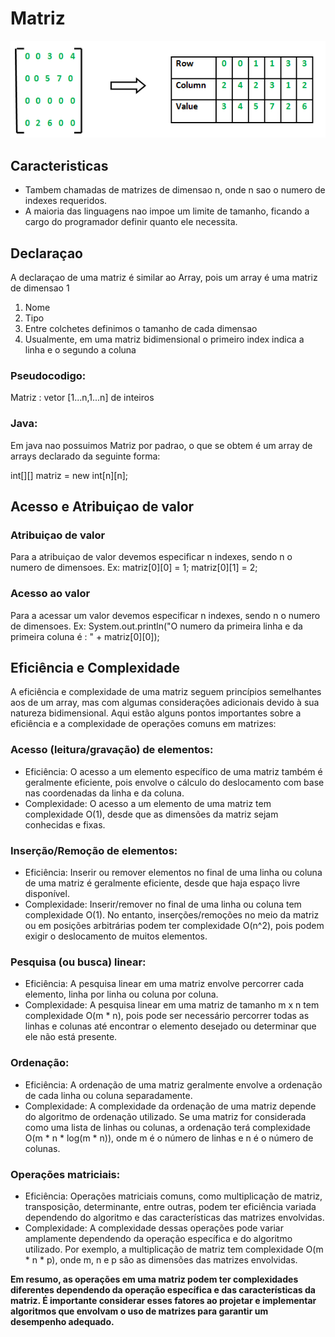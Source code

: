 # Matriz

![Matriz](./imgs/matriz.png)

## Caracteristicas
- Tambem chamadas de matrizes de dimensao n, onde n sao o numero de indexes requeridos.
- A maioria das linguagens nao impoe um limite de tamanho, ficando a cargo do programador definir quanto ele necessita.

## Declaraçao

A declaraçao de uma matriz é similar ao Array, pois um array é uma matriz de dimensao 1
1. Nome
2. Tipo
3. Entre colchetes definimos o tamanho de cada dimensao
4. Usualmente, em uma matriz bidimensional o primeiro index indica a linha e o segundo a coluna

### Pseudocodigo:
Matriz : vetor [1...n,1...n] de inteiros

### Java:
Em java nao possuimos Matriz por padrao, o que se obtem é um array de arrays declarado da seguinte forma:

int[][] matriz = new int[n][n];

## Acesso e Atribuiçao de valor

### Atribuiçao de valor
Para a atribuiçao de valor devemos especificar n indexes, sendo n o numero de dimensoes.
Ex:
matriz[0][0] = 1; 
matriz[0][1] = 2; 

### Acesso ao valor
Para a acessar um valor devemos especificar n indexes, sendo n o numero de dimensoes.
Ex:
System.out.println("O numero da primeira linha e da primeira coluna é : " + matriz[0][0]);


## Eficiência e Complexidade

A eficiência e complexidade de uma matriz seguem princípios semelhantes aos de um array, mas com algumas considerações adicionais devido à sua natureza bidimensional. Aqui estão alguns pontos importantes sobre a eficiência e a complexidade de operações comuns em matrizes:

### Acesso (leitura/gravação) de elementos:
- Eficiência: O acesso a um elemento específico de uma matriz também é geralmente eficiente, pois envolve o cálculo do deslocamento com base nas coordenadas da linha e da coluna.
- Complexidade: O acesso a um elemento de uma matriz tem complexidade O(1), desde que as dimensões da matriz sejam conhecidas e fixas.

### Inserção/Remoção de elementos:
- Eficiência: Inserir ou remover elementos no final de uma linha ou coluna de uma matriz é geralmente eficiente, desde que haja espaço livre disponível.
- Complexidade: Inserir/remover no final de uma linha ou coluna tem complexidade O(1). No entanto, inserções/remoções no meio da matriz ou em posições arbitrárias podem ter complexidade O(n^2), pois podem exigir o deslocamento de muitos elementos.

### Pesquisa (ou busca) linear:
- Eficiência: A pesquisa linear em uma matriz envolve percorrer cada elemento, linha por linha ou coluna por coluna.
- Complexidade: A pesquisa linear em uma matriz de tamanho m x n tem complexidade O(m * n), pois pode ser necessário percorrer todas as linhas e colunas até encontrar o elemento desejado ou determinar que ele não está presente.

### Ordenação:
- Eficiência: A ordenação de uma matriz geralmente envolve a ordenação de cada linha ou coluna separadamente.
- Complexidade: A complexidade da ordenação de uma matriz depende do algoritmo de ordenação utilizado. Se uma matriz for considerada como uma lista de linhas ou colunas, a ordenação terá complexidade O(m * n * log(m * n)), onde m é o número de linhas e n é o número de colunas.

### Operações matriciais:
- Eficiência: Operações matriciais comuns, como multiplicação de matriz, transposição, determinante, entre outras, podem ter eficiência variada dependendo do algoritmo e das características das matrizes envolvidas.
- Complexidade: A complexidade dessas operações pode variar amplamente dependendo da operação específica e do algoritmo utilizado. Por exemplo, a multiplicação de matriz tem complexidade O(m * n * p), onde m, n e p são as dimensões das matrizes envolvidas.

**Em resumo, as operações em uma matriz podem ter complexidades diferentes dependendo da operação específica e das características da matriz. É importante considerar esses fatores ao projetar e implementar algoritmos que envolvam o uso de matrizes para garantir um desempenho adequado.**